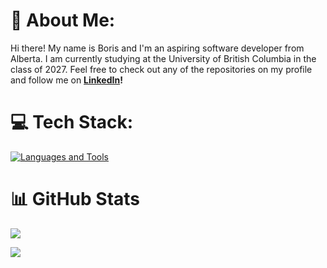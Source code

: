 # 💫 About Me:
Hi there! My name is Boris and I'm an aspiring software developer from Alberta. I am currently studying at the University of British Columbia in the class of 2027. Feel free to check out any of the repositories on my profile and follow me on **[LinkedIn](https://linkedin.com/in/boriswangcs)!**

# 💻 Tech Stack:
[![Languages and Tools](https://skillicons.dev/icons?i=nextjs,ts,postgres,express,cpp,fastapi,java,js,react,mongodb,nodejs,py,sklearn,supabase,tailwind)]()

# 📊 GitHub Stats
<img src="https://github-readme-streak-stats.herokuapp.com/?user=bcw117&theme=blue_navy&hide_border=false">


[![](https://visitcount.itsvg.in/api?id=bcw117&icon=0&color=1)](https://visitcount.itsvg.in)

<!-- Proudly created with GPRM ( https://gprm.itsvg.in ) -->
